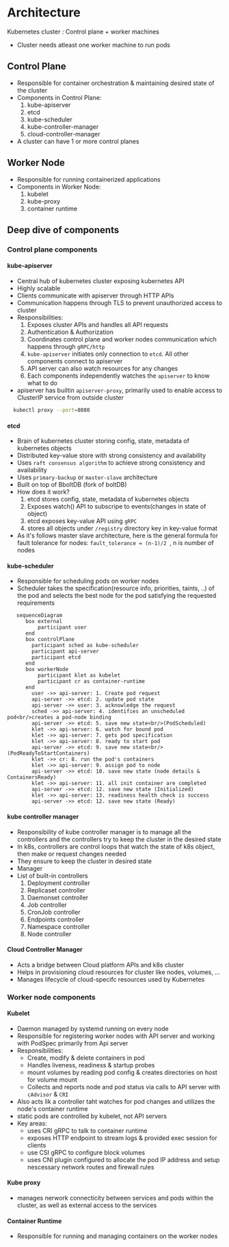 # Architecture

Kubernetes cluster : Control plane + worker machines
- Cluster needs atleast one worker machine to run pods

## Control Plane
- Responsible for container orchestration & maintaining desired state of the cluster
- Components in Control Plane:
  1. kube-apiserver
  2. etcd
  3. kube-scheduler
  4. kube-controller-manager
  5. cloud-controller-manager
- A cluster can have 1 or more control planes

## Worker Node
- Responsible for running containerized applications
- Components in Worker Node:
  1. kubelet
  2. kube-proxy
  3. container runtime

## Deep dive of components

### Control plane components

#### kube-apiserver
- Central hub of kubernetes cluster exposing kubernetes API
- Highly scalable
- Clients communicate with apiserver through HTTP APIs
- Communication happens through TLS to prevent unauthorized access to cluster
- Responsibilities:
  1. Exposes cluster APIs and handles all API requests
  2. Authentication & Authorization
  3. Coordinates control plane and worker nodes communication which happens through `gRPC/http`
  4. `kube-apiserver` initiates only connection to `etcd`. All other components connect to apiserver
  5. API server can also watch resources for any changes
  6. Each components independently watches the  `apiserver` to know what to do
- apiserver has builtin `apiserver-proxy`, primarily used to enable access to ClusterIP service from outside cluster
```bash
  kubectl proxy --port=8080
```

#### etcd
- Brain of kubernetes cluster storing config, state, metadata of kubernetes objects
- Distributed key-value store with strong consistency and availability
- Uses `raft consensus algorithm` to achieve strong consistency and availability
- Uses `primary-backup` or `master-slave` architecture
- Built on top of BboltDB (fork of boltDB)
- How does it work?
  1. etcd stores config, state, metadata of kubernetes objects
  2. Exposes watch() API to subscripe to events(changes in state of object)
  3. etcd exposes key-value API using `gRPC`
  4. stores all objects under `/registry` directory key in key-value format
- As it's follows master slave architecture, here is the general formula for fault tolerance for nodes:
  `fault_tolerance = (n-1)/2 `, n is number of nodes

#### kube-scheduler
- Responsible for scheduling pods on worker nodes
- Scheduler takes the specification(resource info, priorities, taints, ..) of the pod and selects the best node
for the pod satisfying the requested requirements
```mermaid
   sequenceDiagram
      box external
          participant user
      end
      box controlPlane
        participant sched as kube-scheduler
        participant api-server
        participant etcd
      end
      box workerNode
          participant klet as kubelet
          participant cr as container-runtime
      end
        user ->> api-server: 1. Create pod request
        api-server ->> etcd: 2. update pod state
        api-server ->> user: 3. acknowledge the request
        sched ->> api-server: 4. identifies an unscheduled pod<br/>creates a pod-node binding
        api-server ->> etcd: 5. save new state<br/>(PodScheduled)
        klet ->> api-server: 6. watch for bound pod
        klet ->> api-server: 7. gets pod specification
        klet ->> api-server: 8. ready to start pod
        api-server ->> etcd: 9. save new state<br/>(PodReadyToStartContainers)
        klet ->> cr: 8. run the pod's containers
        klet ->> api-server: 9. assign pod to node
        api-server ->> etcd: 10. save new state (node details & ContainersReady)
        klet ->> api-server: 11. all init container are completed
        api-server ->> etcd: 12. save new state (Initialized)
        klet ->> api-server: 13. readiness health check is success
        api-server ->> etcd: 12. save new state (Ready)
```
#### kube controller manager
- Responsibility of kube controller manager is to manage all the controllers and the controllers try to keep the cluster in the desired state
- In k8s, controllers are control loops that watch the state of k8s object, then make or request changes needed
- They ensure to keep the cluster in desired state
- Manager
- List of built-in controllers
  1. Deployment controller
  2. Replicaset controller
  3. Daemonset controller
  4. Job controller
  5. CronJob controller
  6. Endpoints controller
  7. Namespace controller
  8. Node controller

#### Cloud Controller Manager
- Acts a bridge between Cloud platform APIs and k8s cluster
- Helps in provisioning cloud resources for cluster like nodes, volumes, ...
- Manages lifecycle of cloud-specifc resources used by Kubernetes

### Worker node components

#### Kubelet
- Daemon managed by systemd running on every node
- Responsible for registering worker nodes with API server and working with PodSpec primarily from Api server
- Responsibilities:
  - Create, modify & delete containers in pod
  - Handles liveness, readiness & startup probes
  - mount volumes by reading pod config & creates directories on host for volume mount
  - Collects and reports node and pod status via calls to API server with `cAdvisor` & `CRI`
- Also acts lik a controller taht watches for pod changes and utilizes the node's container runtime
- static pods are controlled by kubelet, not API servers
- Key areas:
  - uses CRI gRPC to talk to container runtime
  - exposes HTTP endpoint to stream logs & provided exec session for clients
  - use CSI gRPC to configure block volumes
  - uses CNI plugin configured to allocate the pod IP address and setup nescessary network routes and firewall rules

#### Kube proxy
- manages nerwork connecticity between services and pods within the cluster, as well as external access to the services

#### Container Runtime
- Responsible for running and managing containers on the worker nodes
